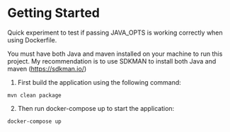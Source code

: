 # Getting Started

Quick experiment to test if passing JAVA_OPTS is working correctly when using Dockerfile.

You must have both Java and maven installed on your machine to run this project. My recommendation is to use SDKMAN to
install both Java and maven (https://sdkman.io/)

1. First build the application using the following command:

```shell
mvn clean package
```

2. Then run docker-compose up to start the application:

```shell
docker-compose up
```